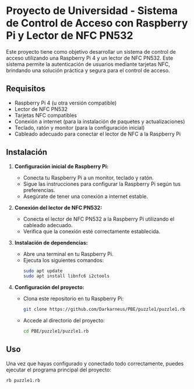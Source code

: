 # Proyecto de Universidad - Sistema de Control de Acceso con Raspberry Pi y Lector de NFC PN532

Este proyecto tiene como objetivo desarrollar un sistema de control de acceso utilizando una Raspberry Pi 4 y un lector de NFC PN532. Este sistema permite la autenticación de usuarios mediante tarjetas NFC, brindando una solución práctica y segura para el control de acceso.

## Requisitos

- Raspberry Pi 4 (u otra versión compatible)
- Lector de NFC PN532
- Tarjetas NFC compatibles
- Conexión a internet (para la instalación de paquetes y actualizaciones)
- Teclado, ratón y monitor (para la configuración inicial)
- Cableado adecuado para conectar el lector de NFC a la Raspberry Pi

## Instalación

1. **Configuración inicial de Raspberry Pi:**
   - Conecta tu Raspberry Pi a un monitor, teclado y ratón.
   - Sigue las instrucciones para configurar la Raspberry Pi según tus preferencias.
   - Asegúrate de tener una conexión a internet estable.

2. **Conexión del lector de NFC PN532:**
   - Conecta el lector de NFC PN532 a la Raspberry Pi utilizando el cableado adecuado.
   - Verifica que la conexión esté correctamente establecida.

3. **Instalación de dependencias:**
   - Abre una terminal en tu Raspberry Pi.
   - Ejecuta los siguientes comandos:
     ```bash
     sudo apt update
     sudo apt install libnfc6 i2ctools
     ```

4. **Configuración del proyecto:**
   - Clona este repositorio en tu Raspberry Pi:
     ```bash
     git clone https://github.com/Darkarneus/PBE/puzzle1/puzzle1.rb
     ```
   - Accede al directorio del proyecto:
     ```bash
     cd PBE/puzzle1/puzzle1.rb
     ```

## Uso

Una vez que hayas configurado y conectado todo correctamente, puedes ejecutar el programa principal del proyecto:

```bash
rb puzzle1.rb
```
